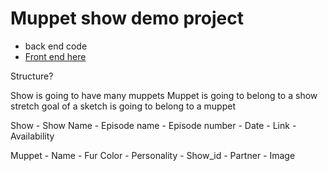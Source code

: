 # Muppet show demo project
* back end code
* [Front end here](https://github.com/cjbrock/muppet-show-front-end)



Structure?

Show is going to have many muppets
Muppet is going to belong to a show
stretch goal of a sketch is going to belong to a muppet

Show 
    - Show Name
    - Episode name
    - Episode number
    - Date
    - Link
    - Availability

Muppet
    - Name
    - Fur Color
    - Personality
    - Show_id
    - Partner
    - Image
